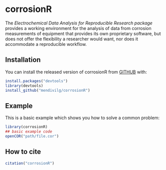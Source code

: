 
# corrosionR

<!-- badges: start -->
<!-- badges: end -->

The *Electrochemical Data Analysis for Reproducible Research package* 
provides a working environment for the analysis of data from corrosion 
measurements of equipment that provides its own proprietary software, but 
does not offer the flexibility a researcher would want, nor does it 
accommodate a reproducible workflow.

## Installation

You can install the released version of corrosionR from [GITHUB](https://github.com/mendivilg/corrosionR) with:

``` r
install.packages("devtools")
library(devtools)
install_github("mendivilg/corrosionR")

```

## Example

This is a basic example which shows you how to solve a common problem:

``` r
library(corrosionR)
## basic example code
openCOR("path/file.cor")
```

## How to cite

``` r
citation("corrosionR")
```

